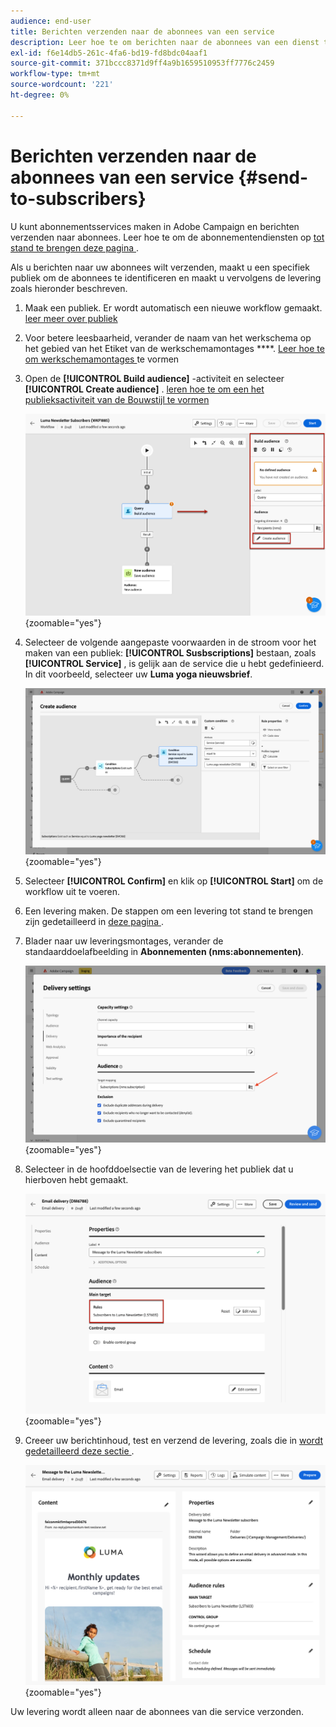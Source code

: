 ```yaml
---
audience: end-user
title: Berichten verzenden naar de abonnees van een service
description: Leer hoe te om berichten naar de abonnees van een dienst te verzenden
exl-id: f6e14db5-261c-4fa6-bd19-fd8bdc04aaf1
source-git-commit: 371bccc8371d9ff4a9b1659510953ff7776c2459
workflow-type: tm+mt
source-wordcount: '221'
ht-degree: 0%

---
```


# Berichten verzenden naar de abonnees van een service {#send-to-subscribers}

U kunt abonnementsservices maken in Adobe Campaign en berichten verzenden naar abonnees. Leer hoe te om de abonnementendiensten op [ tot stand te brengen deze pagina ](../audience//manage-services.md#create-service).

Als u berichten naar uw abonnees wilt verzenden, maakt u een specifiek publiek om de abonnees te identificeren en maakt u vervolgens de levering zoals hieronder beschreven.

1. Maak een publiek. Er wordt automatisch een nieuwe workflow gemaakt. [ leer meer over publiek ](../audience/create-audience.md)

1. Voor betere leesbaarheid, verander de naam van het werkschema op het gebied van het Etiket van de werkschemamontages ****. [ Leer hoe te om werkschemamontages ](../workflows/workflow-settings.md) te vormen

1. Open de **[!UICONTROL Build audience]** -activiteit en selecteer **[!UICONTROL Create audience]** . [ leren hoe te om een het publieksactiviteit van de Bouwstijl te vormen ](../workflows/activities/build-audience.md)

   ![](assets/service-create-audience.png){zoomable="yes"}

1. Selecteer de volgende aangepaste voorwaarden in de stroom voor het maken van een publiek: **[!UICONTROL Susbscriptions]** bestaan, zoals **[!UICONTROL Service]** , is gelijk aan de service die u hebt gedefinieerd. In dit voorbeeld, selecteer uw **Luma yoga nieuwsbrief**.

   ![](assets/service-audience-subscribers.png){zoomable="yes"}

1. Selecteer **[!UICONTROL Confirm]** en klik op **[!UICONTROL Start]** om de workflow uit te voeren.

1. Een levering maken. De stappen om een levering tot stand te brengen zijn gedetailleerd in [ deze pagina ](../msg/gs-messages.md#create-delivery).
1. Blader naar uw leveringsmontages, verander de standaarddoelafbeelding in **Abonnementen (nms:abonnementen)**.

   ![](assets/service-delivery-change-mapping.png){zoomable="yes"}

1. Selecteer in de hoofddoelsectie van de levering het publiek dat u hierboven hebt gemaakt.

   ![](assets/service-delivery-targeting-subscribers.png){zoomable="yes"}

1. Creeer uw berichtinhoud, test en verzend de levering, zoals die in [ wordt gedetailleerd deze sectie ](../preview-test/preview-test.md).

   ![](assets/service-delivery-ready.png){zoomable="yes"}

Uw levering wordt alleen naar de abonnees van die service verzonden.
